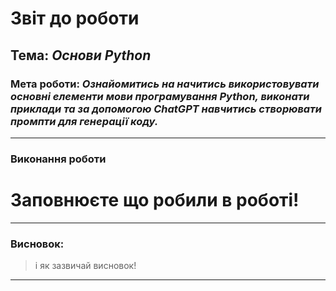 # Звіт до роботи
## Тема: _Основи Python_
### Мета роботи: _Ознайомитись на начитись використовувати основні елементи мови програмування Python, виконати приклади та за допомогою ChatGPT навчитись створювати промпти для генерації коду._

---
### Виконання роботи

# Заповнюєте що робили в роботі!

---
### Висновок:
> і як зазвичай висновок!
---